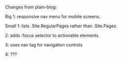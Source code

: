 Changes from plain-blog: 

Big
  1: responsive nav menu for mobile screens.

Small
  1: lists .Site.RegularPages rather than .Site.Pages.

  2: adds :focus selector to actionable elements. 

  3: uses nav tag for navigation controls 

  4: ??? 

